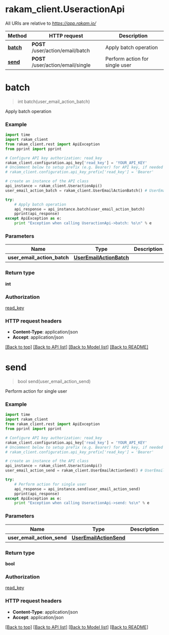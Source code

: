 # rakam_client.UseractionApi

All URIs are relative to *https://app.rakam.io/*

Method | HTTP request | Description
------------- | ------------- | -------------
[**batch**](UseractionApi.md#batch) | **POST** /user/action/email/batch | Apply batch operation
[**send**](UseractionApi.md#send) | **POST** /user/action/email/single | Perform action for single user


# **batch**
> int batch(user_email_action_batch)

Apply batch operation



### Example 
```python
import time
import rakam_client
from rakam_client.rest import ApiException
from pprint import pprint

# Configure API key authorization: read_key
rakam_client.configuration.api_key['read_key'] = 'YOUR_API_KEY'
# Uncomment below to setup prefix (e.g. Bearer) for API key, if needed
# rakam_client.configuration.api_key_prefix['read_key'] = 'Bearer'

# create an instance of the API class
api_instance = rakam_client.UseractionApi()
user_email_action_batch = rakam_client.UserEmailActionBatch() # UserEmailActionBatch | 

try: 
    # Apply batch operation
    api_response = api_instance.batch(user_email_action_batch)
    pprint(api_response)
except ApiException as e:
    print "Exception when calling UseractionApi->batch: %s\n" % e
```

### Parameters

Name | Type | Description  | Notes
------------- | ------------- | ------------- | -------------
 **user_email_action_batch** | [**UserEmailActionBatch**](UserEmailActionBatch.md)|  | 

### Return type

**int**

### Authorization

[read_key](../README.md#read_key)

### HTTP request headers

 - **Content-Type**: application/json
 - **Accept**: application/json

[[Back to top]](#) [[Back to API list]](../README.md#documentation-for-api-endpoints) [[Back to Model list]](../README.md#documentation-for-models) [[Back to README]](../README.md)

# **send**
> bool send(user_email_action_send)

Perform action for single user



### Example 
```python
import time
import rakam_client
from rakam_client.rest import ApiException
from pprint import pprint

# Configure API key authorization: read_key
rakam_client.configuration.api_key['read_key'] = 'YOUR_API_KEY'
# Uncomment below to setup prefix (e.g. Bearer) for API key, if needed
# rakam_client.configuration.api_key_prefix['read_key'] = 'Bearer'

# create an instance of the API class
api_instance = rakam_client.UseractionApi()
user_email_action_send = rakam_client.UserEmailActionSend() # UserEmailActionSend | 

try: 
    # Perform action for single user
    api_response = api_instance.send(user_email_action_send)
    pprint(api_response)
except ApiException as e:
    print "Exception when calling UseractionApi->send: %s\n" % e
```

### Parameters

Name | Type | Description  | Notes
------------- | ------------- | ------------- | -------------
 **user_email_action_send** | [**UserEmailActionSend**](UserEmailActionSend.md)|  | 

### Return type

**bool**

### Authorization

[read_key](../README.md#read_key)

### HTTP request headers

 - **Content-Type**: application/json
 - **Accept**: application/json

[[Back to top]](#) [[Back to API list]](../README.md#documentation-for-api-endpoints) [[Back to Model list]](../README.md#documentation-for-models) [[Back to README]](../README.md)

